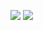 ![](https://media.discordapp.net/attachments/775747881168666625/1146477896068763791/Screenshot_20230831_005558.jpg?width=960&height=432)
![](https://media.discordapp.net/attachments/775747881168666625/1146477899969478777/Screenshot_20230831_005625.jpg?width=960&height=432)
